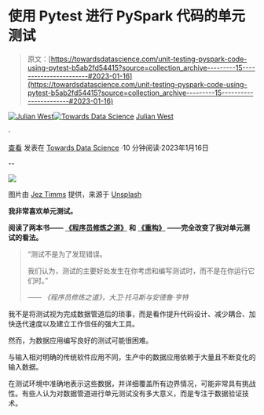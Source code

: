 # 使用 Pytest 进行 PySpark 代码的单元测试

> 原文：[https://towardsdatascience.com/unit-testing-pyspark-code-using-pytest-b5ab2fd54415?source=collection_archive---------15-----------------------#2023-01-16](https://towardsdatascience.com/unit-testing-pyspark-code-using-pytest-b5ab2fd54415?source=collection_archive---------15-----------------------#2023-01-16)

[](https://julianwest155.medium.com/?source=post_page-----b5ab2fd54415--------------------------------)[![Julian West](../Images/c7740cd407ed17e84af2c49a37dbbe92.png)](https://julianwest155.medium.com/?source=post_page-----b5ab2fd54415--------------------------------)[](https://towardsdatascience.com/?source=post_page-----b5ab2fd54415--------------------------------)[![Towards Data Science](../Images/a6ff2676ffcc0c7aad8aaf1d79379785.png)](https://towardsdatascience.com/?source=post_page-----b5ab2fd54415--------------------------------) [Julian West](https://julianwest155.medium.com/?source=post_page-----b5ab2fd54415--------------------------------)

·

[查看](https://medium.com/m/signin?actionUrl=https%3A%2F%2Fmedium.com%2F_%2Fsubscribe%2Fuser%2F257ac04bf615&operation=register&redirect=https%3A%2F%2Ftowardsdatascience.com%2Funit-testing-pyspark-code-using-pytest-b5ab2fd54415&user=Julian+West&userId=257ac04bf615&source=post_page-257ac04bf615----b5ab2fd54415---------------------post_header-----------) 发表在 [Towards Data Science](https://towardsdatascience.com/?source=post_page-----b5ab2fd54415--------------------------------) ·10 分钟阅读·2023年1月16日[](https://medium.com/m/signin?actionUrl=https%3A%2F%2Fmedium.com%2F_%2Fvote%2Ftowards-data-science%2Fb5ab2fd54415&operation=register&redirect=https%3A%2F%2Ftowardsdatascience.com%2Funit-testing-pyspark-code-using-pytest-b5ab2fd54415&user=Julian+West&userId=257ac04bf615&source=-----b5ab2fd54415---------------------clap_footer-----------)

--

[](https://medium.com/m/signin?actionUrl=https%3A%2F%2Fmedium.com%2F_%2Fbookmark%2Fp%2Fb5ab2fd54415&operation=register&redirect=https%3A%2F%2Ftowardsdatascience.com%2Funit-testing-pyspark-code-using-pytest-b5ab2fd54415&source=-----b5ab2fd54415---------------------bookmark_footer-----------)![](../Images/314b8ebf1cb2596498d48e1f09861a50.png)

图片由 [Jez Timms](https://unsplash.com/@jeztimms?utm_source=unsplash&utm_medium=referral&utm_content=creditCopyText) 提供，来源于 [Unsplash](https://unsplash.com/photos/_Ch_onWf38o?utm_source=unsplash&utm_medium=referral&utm_content=creditCopyText)

**我非常喜欢单元测试。**

**阅读了两本书——** [**《程序员修炼之道》**](https://engineeringfordatascience.com/book-notes/pragmatic-programmer/) **和** [**《重构》**](https://engineeringfordatascience.com/book-notes/refactoring/) **——完全改变了我对单元测试的看法。**

> “测试不是为了发现错误。
> 
> 我们认为，测试的主要好处发生在你考虑和编写测试时，而不是在你运行它们时。”
> 
> *—— 《程序员修炼之道》，大卫·托马斯与安德鲁·亨特*

我不是将测试视为完成数据管道后的琐事，而是看作提升代码设计、减少耦合、加快迭代速度以及建立工作信任的强大工具。

然而，为数据应用编写良好的测试可能很困难。

与输入相对明确的传统软件应用不同，生产中的数据应用依赖于大量且不断变化的输入数据。

在测试环境中准确地表示这些数据，并详细覆盖所有边界情况，可能非常具有挑战性。有些人认为对数据管道进行单元测试没有多大意义，而是专注于数据验证技术。
